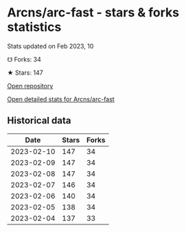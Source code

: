 # Arcns/arc-fast - stars & forks statistics

Stats updated on Feb 2023, 10

☋ Forks: 34

★ Stars: 147

[Open repository](https://github.com/Arcns/arc-fast)

[Open detailed stats for Arcns/arc-fast](https://reviewgithub.com/rep/Arcns/arc-fast)

## Historical data
| Date | Stars | Forks |
|------|-------|-------|
| 2023-02-10 | 147 | 34 | 
| 2023-02-09 | 147 | 34 | 
| 2023-02-08 | 147 | 34 | 
| 2023-02-07 | 146 | 34 | 
| 2023-02-06 | 140 | 34 | 
| 2023-02-05 | 138 | 34 | 
| 2023-02-04 | 137 | 33 | 

